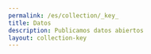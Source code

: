```yaml
---
permalink: /es/collection/_key_
title: Datos
description: Publicamos datos abiertos
layout: collection-key
---
```


